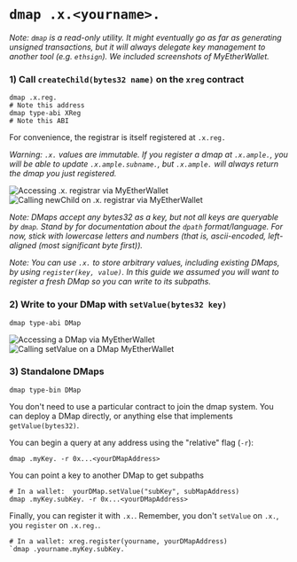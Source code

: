 `dmap .x.<yourname>.`
===

*Note: `dmap` is a read-only utility. It might eventually go as far as generating unsigned
transactions, but it will always delegate key management to another tool (e.g. `ethsign`). We included screenshots of MyEtherWallet.*

### 1) Call `createChild(bytes32 name)` on the `xreg` contract

```
dmap .x.reg.
# Note this address
dmap type-abi XReg
# Note this ABI
```

For convenience, the registrar is itself registered at `.x.reg.`

*Warning: `.x.` values are immutable. If you register a dmap at `.x.ample.`, you will be able to update `.x.ample.subname.`, but `.x.ample.` will always return the dmap you just registered.*

![Accessing `.x.` registrar via MyEtherWallet](https://dufolt.github.io/dmap/doc/img/xreg-access.png)
![Calling `newChild` on `.x.` registrar via MyEtherWallet](https://dufolt.github.io/dmap/doc/img/xreg-newchild.png)

*Note: DMaps accept any bytes32 as a key, but not all keys are queryable by `dmap`. Stand by for documentation about the `dpath` format/language. For now, stick with lowercase letters and numbers (that is, ascii-encoded, left-aligned (most significant byte first)).*

*Note: You can use `.x.` to store arbitrary values, including existing DMaps, by using `register(key, value)`. In this guide we assumed you will want to register a fresh DMap so you can write to its subpaths.*

### 2) Write to your DMap with `setValue(bytes32 key)`

```
dmap type-abi DMap
```

![Accessing a DMap via MyEtherWallet](https://dufolt.github.io/dmap/doc/img/dmap-access.png)
![Calling `setValue` on a DMap MyEtherWallet](https://dufolt.github.io/dmap/doc/img/dmap-setvalue.png)

### 3) Standalone DMaps

```
dmap type-bin DMap
```

You don't need to use a particular contract to join the dmap system. You can
deploy a DMap directly, or anything else that implements `getValue(bytes32)`.

You can begin a query at any address using the "relative" flag (`-r`):

```
dmap .myKey. -r 0x...<yourDMapAddress>
```

You can point a key to another DMap to get subpaths

```
# In a wallet:  yourDMap.setValue("subKey", subMapAddress)
dmap .myKey.subKey. -r 0x...<yourDMapAddress>
```

Finally, you can register it with `.x.`. Remember, you don't `setValue` on `.x.`, you
`register` on `.x.reg.`.

```
# In a wallet: xreg.register(yourname, yourDMapAddress)
`dmap .yourname.myKey.subKey.`
```
